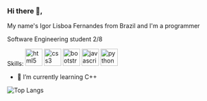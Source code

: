### Hi there 👋, 
My name's Igor Lisboa Fernandes from Brazil
and I'm a programmer

Software Engineering student 2/8

Skills: [<img src='https://cdn.jsdelivr.net/npm/simple-icons@3.0.1/icons/html5.svg' alt='html5' height='40'>](http://simpleicons.org/icons/html5.svg)  [<img src='https://cdn.jsdelivr.net/npm/simple-icons@3.0.1/icons/css3.svg' alt='css3' height='40'>](http://simpleicons.org/icons/css3.svg)
[<img src='https://cdn.jsdelivr.net/npm/simple-icons@3.0.1/icons/bootstrap.svg' alt='bootstrap' height='40'>](http://simpleicons.org/icons/bootstrap.svg)  [<img src='https://cdn.jsdelivr.net/npm/simple-icons@3.0.1/icons/javascript.svg' alt='javascript' height='40'>](http://simpleicons.org/icons/javascript.svg)  [<img src='https://cdn.jsdelivr.net/npm/simple-icons@3.0.1/icons/python.svg' alt='python' height='40'>](http://simpleicons.org/icons/python.svg)  


- 🌱 I’m currently learning C++



![Top Langs](https://github-readme-stats.vercel.app/api/top-langs/?username=igorliisboa&langs_count=8)
